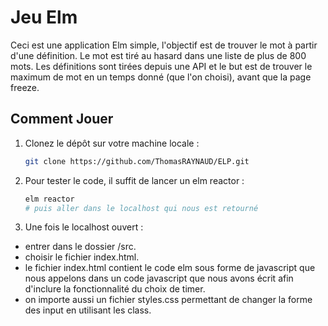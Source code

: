 # Jeu Elm

Ceci est une application Elm simple, l'objectif est de trouver le mot à partir d'une définition. Le mot est tiré au hasard dans une liste de plus de 800 mots.
Les définitions sont tirées depuis une API et le but est de trouver le maximum de mot en un temps donné (que l'on choisi), avant que la page freeze.

## Comment Jouer

1. Clonez le dépôt sur votre machine locale :

   ```bash
   git clone https://github.com/ThomasRAYNAUD/ELP.git

2. Pour tester le code, il suffit de lancer un elm reactor :

   ```bash
   elm reactor
   # puis aller dans le localhost qui nous est retourné

3. Une fois le localhost ouvert :
- entrer dans le dossier /src.
- choisir le fichier index.html.
- le fichier index.html contient le code elm sous forme de javascript que nous appelons dans un code javascript que nous avons écrit afin d'inclure la fonctionnalité du choix de timer.
- on importe aussi un fichier styles.css permettant de changer la forme des input en utilisant les class.
